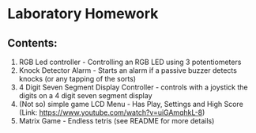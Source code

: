 # Laboratory Homework

## Contents:
1. RGB Led controller - Controlling an RGB LED using 3 potentiometers
2. Knock Detector Alarm - Starts an alarm if a passive buzzer detects knocks (or any tapping of the sorts)
3. 4 Digit Seven Segment Display Controller - controls with a joystick the digits on a 4 digit seven segment display
4. (Not so) simple game LCD Menu - Has Play, Settings and High Score (Link: https://www.youtube.com/watch?v=uiGAmqhkL-8)
5. Matrix Game - Endless tetris (see README for more details)
